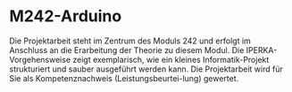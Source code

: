 # M242-Arduino
Die Projektarbeit steht im Zentrum des Moduls 242 und erfolgt im Anschluss an die Erarbeitung der Theorie zu diesem Modul. Die IPERKA-Vorgehensweise zeigt exemplarisch, wie ein kleines Informatik-Projekt strukturiert und sauber ausgeführt werden kann.  Die Projektarbeit wird für Sie als Kompetenznachweis (Leistungsbeurtei-lung) gewertet.

